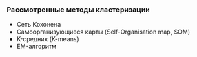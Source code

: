 ### Рассмотренные методы кластеризации
* Сеть Кохонена
* Самоорганизующиеся карты (Self-Organisation map, SOM)
* K-средних (K-means)
* EM-алгоритм